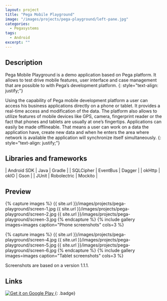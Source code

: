 ```yaml
---
layout: project
title: "Pega Mobile Playground"
image: "/images/projects/pega-playground/left-pane.jpg"
categories:
  - Pegasystems
tags:
  - Android
excerpt: ""
---
```


## Description

Pega Mobile Playground is a demo application based on Pega platform. It allows to test drive
mobile features, user interface and case management that are possible to with Pega’s development platform.
{: style="text-align: justify;"}

Using the capability of Pega mobile development platform a user can access his business applications directly 
on a phone or tablet. It provides a real-time access and modification of the data. The platform also allows 
to utilize features of mobile devices like GPS, camera, fingerprint reader or the fact that phones and tablets 
are usually at one’s fingertips. Applications can easily be made offlineable. That means a user can work on a 
data the application have, create new data and when he enters the area where network is available the application 
will synchronize itself simultaneously.
{: style="text-align: justify;"}


## Libraries and frameworks

| Android SDK |    Java     |    Gradle   |
|  SQLCipher  |  EventBus   |    Dagger   |
|   okHttp    |    okIO     |     Gson    |
|    JUnit    | Robolectric |    Mockito  |


## Preview

{% capture images %}
  {{ site.url }}/images/projects/pega-playground/screen-1.jpg
	{{ site.url }}/images/projects/pega-playground/screen-2.jpg
  {{ site.url }}/images/projects/pega-playground/screen-3.jpg
{% endcapture %}
{% include gallery images=images caption="Phone screenshots" cols=3 %}

{% capture images %}
	{{ site.url }}/images/projects/pega-playground/screen-4.jpg
	{{ site.url }}/images/projects/pega-playground/screen-5.jpg
  {{ site.url }}/images/projects/pega-playground/screen-6.jpg
{% endcapture %}
{% include gallery images=images caption="Tablet screenshots" cols=3 %}

Screenshots are based on a version 1.1.1.


## Links

<a class='badge' target='_blank' href='https://play.google.com/store/apps/details?id=com.pega.playground'>
  <img alt='Get it on Google Play'
       src='https://play.google.com/intl/en_us/badges/images/generic/en_badge_web_generic.png'/>
</a>
{: .badge}
